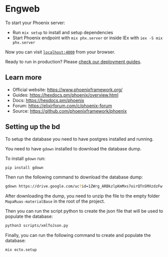 # Engweb

To start your Phoenix server:

  * Run `mix setup` to install and setup dependencies
  * Start Phoenix endpoint with `mix phx.server` or inside IEx with `iex -S mix phx.server`

Now you can visit [`localhost:4000`](http://localhost:4000) from your browser.

Ready to run in production? Please [check our deployment guides](https://hexdocs.pm/phoenix/deployment.html).

## Learn more

  * Official website: https://www.phoenixframework.org/
  * Guides: https://hexdocs.pm/phoenix/overview.html
  * Docs: https://hexdocs.pm/phoenix
  * Forum: https://elixirforum.com/c/phoenix-forum
  * Source: https://github.com/phoenixframework/phoenix


## Setting up the bd

To setup the database you need to have postgres installed and running.

You need to have `gdown` installed to download the database dump.

To install `gdown` run:

```bash
pip install gdown
```

Then run the following command to download the database dump:

```bash
gdown https://drive.google.com/uc?id=1ZWrg_ARBkzlpKmMxs7oirQTnSMXzdzFw
```

After downloading the dump, you need to unzip the file to the empty folder `MapaRuas-materialBase` in the root of the project.

Then you can run the script python to create the json file that will be used to populate the database:

```bash
python3 scripts/xmlToJson.py
```

Finally, you can run the following command to create and populate the database:

```bash
mix ecto.setup
```